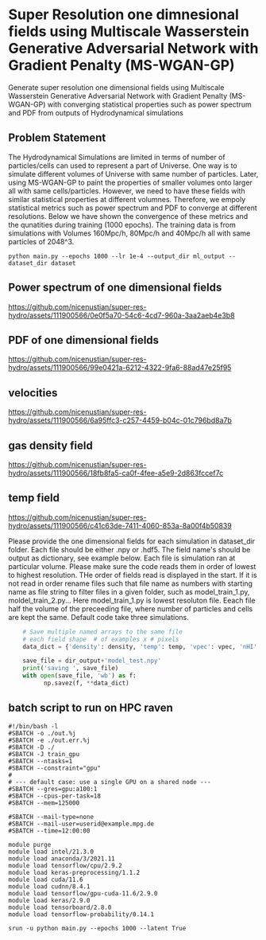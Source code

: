 # Super Resolution one dimnesional fields using Multiscale Wasserstein Generative Adversarial Network with Gradient Penalty (MS-WGAN-GP)
Generate super resolution one dimensional fields using Multiscale Wasserstein Generative Adversarial Network with Gradient Penalty (MS-WGAN-GP) with converging statistical properties such as power spectrum and PDF from outputs of Hydrodynamical simulations 

## Problem Statement

The Hydrodynamical Simulations are limited in terms of number of particles/cells can used to represent a part of Universe. One way is to simulate different volumes of Universe with same number of particles. Later, using MS-WGAN-GP to paint the properties of smaller volumes onto larger all with same cells/particles.  However, we need to have these fields with similar statistical properties at different volumnes. Therefore, we empoly statistical metrics such as power spectrum and PDF to converge at different resolutions. Below we have shown the convergence of these metrics and the qunatities during training (1000 epochs). The training data is from simulations with Volumes 160Mpc/h, 80Mpc/h and 40Mpc/h all with same particles of 2048^3.  


``` command
python main.py --epochs 1000 --lr 1e-4 --output_dir ml_output --dataset_dir dataset 
```

## Power spectrum of one dimensional fields
https://github.com/nicenustian/super-res-hydro/assets/111900566/0e0f5a70-54c6-4cd7-960a-3aa2aeb4e3b8

## PDF of one dimensional fields
https://github.com/nicenustian/super-res-hydro/assets/111900566/99e0421a-6212-4322-9fa6-88ad47e25f95

## velocities
https://github.com/nicenustian/super-res-hydro/assets/111900566/6a95ffc3-c257-4459-b04c-01c796bd8a7b

## gas density field
https://github.com/nicenustian/super-res-hydro/assets/111900566/18fb8fa5-ca0f-4fee-a5e9-2d863fccef7c

## temp field
https://github.com/nicenustian/super-res-hydro/assets/111900566/c41c63de-7411-4060-853a-8a00f4b50839




Please provide the one dimensional fields for each simulation in dataset_dir folder. Each file should be either .npy or .hdf5. The field name's should be output as dictionary, see example below. Each file is simulation ran at particular volume. Please make sure the code reads them in order of lowest to highest resolution. THe order of fields read is displayed in the start. If it is not read in order rename files such that file name as numbers with starting name as file string to filter files in a given folder, such as model_train_1.py, moldel_train_2.py... Here model_train_1.py is lowest resoluton file. Eeach file half the volume of the preceeding file, where number of particles and cells are kept the same. Default code take three simulations. 

``` python
    # Save multiple named arrays to the same file
    # each field shape  # of examples x # pixels
    data_dict = {'density': density, 'temp': temp, 'vpec': vpec, 'nHI' : nHI}

    save_file = dir_output+'model_test.npy'
    print('saving ', save_file)
    with open(save_file, 'wb') as f:
          np.savez(f, **data_dict)
```



## batch script to run on HPC raven
```command
#!/bin/bash -l
#SBATCH -o ./out.%j
#SBATCH -e ./out.err.%j
#SBATCH -D ./
#SBATCH -J train_gpu
#SBATCH --ntasks=1
#SBATCH --constraint="gpu"
#
# --- default case: use a single GPU on a shared node ---
#SBATCH --gres=gpu:a100:1
#SBATCH --cpus-per-task=18
#SBATCH --mem=125000

#SBATCH --mail-type=none
#SBATCH --mail-user=userid@example.mpg.de
#SBATCH --time=12:00:00

module purge
module load intel/21.3.0
module load anaconda/3/2021.11
module load tensorflow/cpu/2.9.2
module load keras-preprocessing/1.1.2
module load cuda/11.6
module load cudnn/8.4.1
module load tensorflow/gpu-cuda-11.6/2.9.0
module load keras/2.9.0
module load tensorboard/2.8.0
module load tensorflow-probability/0.14.1

srun -u python main.py --epochs 1000 --latent True
```

